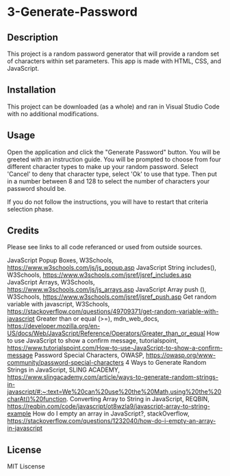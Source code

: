 # 3-Generate-Password

## Description

This project is a random password generator that will provide a random set of characters within set parameters. This app is made with HTML, CSS, and JavaScript.

## Installation

This project can be downloaded (as a whole) and ran in Visual Studio Code with no additional modifications.

## Usage

Open the application and click the "Generate Password" button. You will be greeted with an instruction guide. You will be prompted to choose from four different character types to make up your random password. Select 'Cancel' to deny that character type, select 'Ok' to use that type. Then put in a number between 8 and 128 to select the number of characters your password should be.

If you do not follow the instructions, you will have to restart that criteria selection phase.

## Credits

Please see links to all code referanced or used from outside sources.

JavaScript Popup Boxes, W3Schools, https://www.w3schools.com/js/js_popup.asp
JavaScript String includes(), W3Schools, https://www.w3schools.com/jsref/jsref_includes.asp
JavaScript Arrays, W3Schools, https://www.w3schools.com/js/js_arrays.asp
JavaScript Array push (), W3Schools, https://www.w3schools.com/jsref/jsref_push.asp
Get random variable with javascript, W3Schools, https://stackoverflow.com/questions/49709371/get-random-variable-with-javascript
Greater than or equal (>=), mdn_web_docs, https://developer.mozilla.org/en-US/docs/Web/JavaScript/Reference/Operators/Greater_than_or_equal
How to use JavaScript to show a confirm message, tutorialspoint, https://www.tutorialspoint.com/How-to-use-JavaScript-to-show-a-confirm-message
Password Special Characters, OWASP, https://owasp.org/www-community/password-special-characters
4 Ways to Generate Random Strings in JavaScript, SLING ACADEMY, https://www.slingacademy.com/article/ways-to-generate-random-strings-in-javascript/#:~:text=We%20can%20use%20the%20Math,using%20the%20charAt()%20function.
Converting Array to String in JavaScript, REQBIN, https://reqbin.com/code/javascript/ot8wzla9/javascript-array-to-string-example
How do I empty an array in JavaScript?, stackOverflow, https://stackoverflow.com/questions/1232040/how-do-i-empty-an-array-in-javascript


## License

MIT Liscense